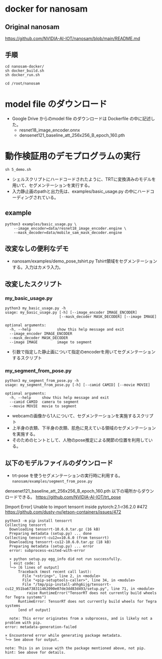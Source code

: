 # docker for nanosam


## Original nanosam

https://github.com/NVIDIA-AI-IOT/nanosam/blob/main/README.md

## 手順

```
cd nanosam-docker/
sh docker_build.sh
sh docker_run.sh

cd /root/nanosam
```

# model file のダウンロード
- Google Drive からのmodel file のダウンロードは Dockerfile の中に記述した。
  - resnet18_image_encoder.onnx
  - densenet121_baseline_att_256x256_B_epoch_160.pth


# 動作検証用のデモプログラムの実行
```commandline
sh 5_demo.sh
```

- シェルスクリプトにハードコードされたように、TRTに変換済みのモデルを用いて、セグメンテーションを実行する。
- 入力静止画のpathと出力先は、examples/basic_usage.py の中にハードコーディングされている。


## example
```commandline
python3 examples/basic_usage.py \
    --image_encoder=data/resnet18_image_encoder.engine \
    --mask_decoder=data/mobile_sam_mask_decoder.engine
```

## 改変なしの便利なデモ
- nanosam/examples/demo_pose_tshirt.py
  Tshirt領域をセグメンテーションする。入力はカメラ入力。
## 改変したスクリプト
### my_basic_usage.py  
```commandline
python3 my_basic_usage.py -h
usage: my_basic_usage.py [-h] [--image_encoder IMAGE_ENCODER]
                         [--mask_decoder MASK_DECODER] [--image IMAGE]

optional arguments:
  -h, --help            show this help message and exit
  --image_encoder IMAGE_ENCODER
  --mask_decoder MASK_DECODER
  --image IMAGE         image to segment
```
- 引数で指定した静止画について指定のencoderを用いてセグメンテーションするスクリプト

### my_segment_from_pose.py
```commandline
python3 my_segment_from_pose.py -h 
usage: my_segment_from_pose.py [-h] [--camid CAMID] [--movie MOVIE]

optional arguments:
  -h, --help     show this help message and exit
  --camid CAMID  camera to segment
  --movie MOVIE  movie to segment
```
- webcamの画像から1人について、セグメンテーションを実施するスクリプト
- 上半身の衣類、下半身の衣類、肌色に見えている領域のセグメンテーションを実施する。
- そのためのヒントとして、人物のpose推定による関節の位置を利用している。

## 以下のモデルファイルのダウンロード
- trt-pose を使うセグメンテーションの実行時に利用する。
`nanosam/examples/segment_from_pose.py`

densenet121_baseline_att_256x256_B_epoch_160.pth 
以下の場所からダウンロードできる。
https://github.com/NVIDIA-AI-IOT/trt_pose


 [Import Error] Unable to import tensorrt inside pytorch:2.1-r36.2.0 #472 
https://github.com/dusty-nv/jetson-containers/issues/472

```commandline
python3 -m pip install tensorrt
Collecting tensorrt
  Downloading tensorrt-10.6.0.tar.gz (16 kB)
  Preparing metadata (setup.py) ... done
Collecting tensorrt-cu12==10.6.0 (from tensorrt)
  Downloading tensorrt-cu12-10.6.0.tar.gz (18 kB)
  Preparing metadata (setup.py) ... error
  error: subprocess-exited-with-error
  
  × python setup.py egg_info did not run successfully.
  │ exit code: 1
  ╰─> [6 lines of output]
      Traceback (most recent call last):
        File "<string>", line 2, in <module>
        File "<pip-setuptools-caller>", line 34, in <module>
        File "/tmp/pip-install-ahhg6ijg/tensorrt-cu12_951ba6738311462090e07de3dd83d493/setup.py", line 71, in <module>
          raise RuntimeError("TensorRT does not currently build wheels for Tegra systems")
      RuntimeError: TensorRT does not currently build wheels for Tegra systems
      [end of output]
  
  note: This error originates from a subprocess, and is likely not a problem with pip.
error: metadata-generation-failed

× Encountered error while generating package metadata.
╰─> See above for output.

note: This is an issue with the package mentioned above, not pip.
hint: See above for details.

```

